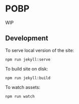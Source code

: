 # POBP

WIP

## Development

To serve local version of the site:

```
npm run jekyll:serve
```

To build site on disk:

```
npm run jekyll:build
```

To watch assets:

```
npm run watch
```
